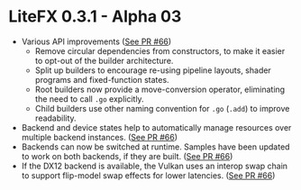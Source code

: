 ﻿# LiteFX 0.3.1 - Alpha 03

- Various API improvements ([See PR #66](https://github.com/crud89/LiteFX/pull/66))
  - Remove circular dependencies from constructors, to make it easier to opt-out of the builder architecture.
  - Split up builders to encourage re-using pipeline layouts, shader programs and fixed-function states.
  - Root builders now provide a move-conversion operator, eliminating the need to call `.go` explicitly.
  - Child builders use other naming convention for `.go` (`.add`) to improve readability.
- Backend and device states help to automatically manage resources over multiple backend instances. ([See PR #66](https://github.com/crud89/LiteFX/pull/66))
- Backends can now be switched at runtime. Samples have been updated to work on both backends, if they are built. ([See PR #66](https://github.com/crud89/LiteFX/pull/66))
- If the DX12 backend is available, the Vulkan uses an interop swap chain to support flip-model swap effects for lower latencies. ([See PR #66](https://github.com/crud89/LiteFX/pull/66))
